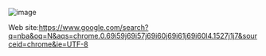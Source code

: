 ![image](https://user-images.githubusercontent.com/96647171/155735642-302107f6-2948-4a50-892d-e53d6a51d710.png)

Web site:https://www.google.com/search?q=nba&oq=N&aqs=chrome.0.69i59j69i57j69i60j69i61j69i60l4.1527j1j7&sourceid=chrome&ie=UTF-8

